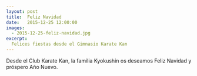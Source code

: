 ```yaml
---
layout: post
title:  Feliz Navidad
date:   2015-12-25 12:00:00
images:
  - 2015-12-25-feliz-navidad.jpg
excerpt:
  Felices fiestas desde el Gimnasio Karate Kan
---
```

Desde el Club Karate Kan, la familia Kyokushin os deseamos Feliz Navidad y próspero Año Nuevo.

